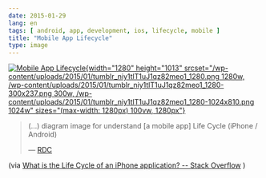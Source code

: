 ```yaml
---
date: 2015-01-29
lang: en
tags: [ android, app, development, ios, lifecycle, mobile ]
title: "Mobile App Lifecycle"
type: image
---
```


[![Mobile App
Lifecycle](/wp-content/uploads/2015/01/tumblr_niy1tlT1uJ1qz82meo1_1280.png){width="1280"
height="1013"
srcset="/wp-content/uploads/2015/01/tumblr_niy1tlT1uJ1qz82meo1_1280.png 1280w, /wp-content/uploads/2015/01/tumblr_niy1tlT1uJ1qz82meo1_1280-300x237.png 300w, /wp-content/uploads/2015/01/tumblr_niy1tlT1uJ1qz82meo1_1280-1024x810.png 1024w"
sizes="(max-width: 1280px) 100vw, 1280px"}](http://stackoverflow.com/a/14644625)

> (...) diagram image for understand \[a mobile app\] Life Cycle (iPhone
> / Android)
>
> — [RDC](http://stackoverflow.com/users/1371853/rdc)

(via [What is the Life Cycle of an iPhone application? -- Stack
Overflow](http://stackoverflow.com/a/14644625) )

